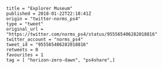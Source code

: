 ```
title = "Explorer Museum"
published = 2018-01-22T22:18:41Z
origin = "twitter-norms_ps4"
type = "tweet"
original_url = "https://twitter.com/norms_ps4/status/955565406282018816"
twitter_account = "norms_ps4"
tweet_id = "955565406282018816"
retweets = 0
favourites = 1
tag = [ "horizon-zero-dawn", "ps4share",]
```

<p class='image'><img src='https://mnf.m17s.net/2018/01/22/DULZq2fW4AAiIph.jpg' alt=''></p>


